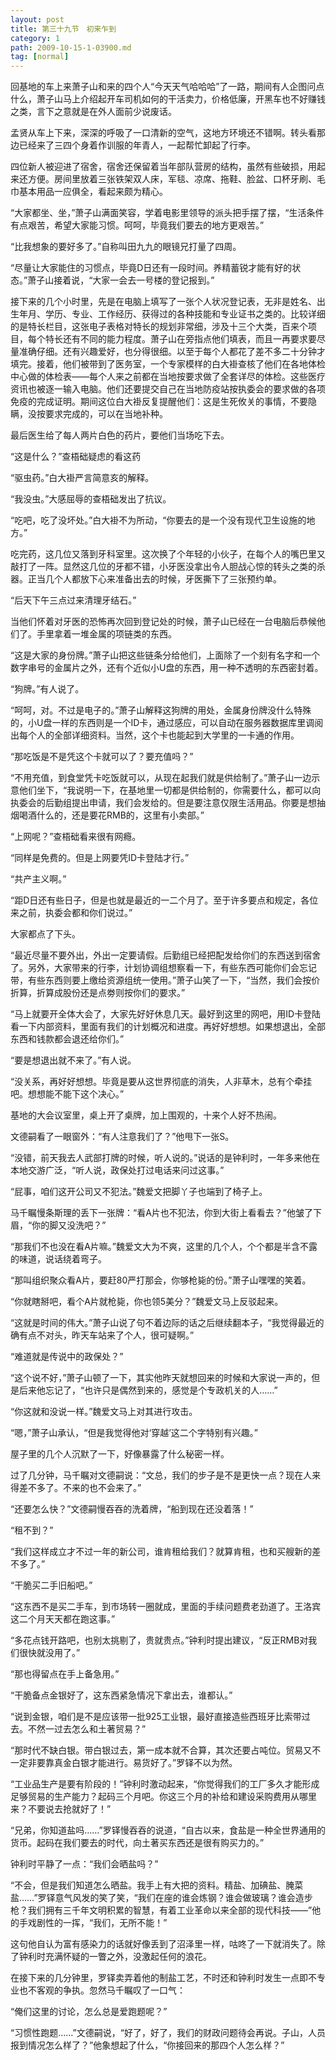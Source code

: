 ```yaml
---
layout: post
title: 第三十九节　初来乍到
category: 1
path: 2009-10-15-1-03900.md
tag: [normal]
---
```


回基地的车上来萧子山和来的四个人“今天天气哈哈哈”了一路，期间有人企图问点什么，萧子山马上介绍起开车司机如何的干活卖力，价格低廉，开黑车也不好赚钱之类，言下之意就是在外人面前少说废话。

孟贤从车上下来，深深的呼吸了一口清新的空气，这地方环境还不错啊。转头看那边已经来了三四个身着作训服的年青人，一起帮忙卸起了行李。

四位新人被迎进了宿舍，宿舍还保留着当年部队营房的结构，虽然有些破损，用起来还方便。房间里放着三张铁架双人床，军毯、凉席、拖鞋、脸盆、口杯牙刷、毛巾基本用品一应俱全，看起来颇为精心。

“大家都坐、坐，”萧子山满面笑容，学着电影里领导的派头把手摆了摆，“生活条件有点艰苦，希望大家能习惯。呵呵，毕竟我们要去的地方更艰苦。”

“比我想象的要好多了。”自称叫田九九的眼镜兄打量了四周。

“尽量让大家能住的习惯点，毕竟D日还有一段时间。养精蓄锐才能有好的状态。”萧子山接着说，“大家一会去一号楼的登记报到。”

接下来的几个小时里，先是在电脑上填写了一张个人状况登记表，无非是姓名、出生年月、学历、专业、工作经历、获得过的各种技能和专业证书之类的。比较详细的是特长栏目，这张电子表格对特长的规划非常细，涉及十三个大类，百来个项目，每个特长还有不同的能力程度。萧子山在旁指点他们填表，而且一再要求要尽量准确仔细。还有兴趣爱好，也分得很细。以至于每个人都花了差不多二十分钟才填完。接着，他们被带到了医务室，一个专家模样的白大褂查核了他们在各地体检中心做的体检表――每个人来之前都在当地按要求做了全套详尽的体检。这些医疗资讯也被逐一输入电脑。他们还要提交自己在当地防疫站按执委会的要求做的各项免疫的完成证明。期间这位白大褂反复提醒他们：这是生死攸关的事情，不要隐瞒，没按要求完成的，可以在当地补种。

最后医生给了每人两片白色的药片，要他们当场吃下去。

“这是什么？”查梧础疑虑的看这药

“驱虫药。”白大褂严言简意亥的解释。

“我没虫。”大感屈辱的查梧础发出了抗议。

“吃吧，吃了没坏处。”白大褂不为所动，“你要去的是一个没有现代卫生设施的地方。”

吃完药，这几位又落到牙科室里。这次换了个年轻的小伙子，在每个人的嘴巴里又敲打了一阵。显然这几位的牙都不错，小牙医没拿出令人胆战心惊的转头之类的杀器。正当几个人都放下心来准备出去的时候，牙医撕下了三张预约单。

“后天下午三点过来清理牙结石。”

当他们怀着对牙医的恐怖再次回到登记处的时候，萧子山已经在一台电脑后恭候他们了。手里拿着一堆金属的项链类的东西。

“这是大家的身份牌。”萧子山把这些链条分给他们，上面除了一个刻有名字和一个数字串号的金属片之外，还有个近似小U盘的东西，用一种不透明的东西密封着。

“狗牌。”有人说了。

“呵呵，对。不过是电子的。”萧子山解释这狗牌的用处，金属身份牌没什么特殊的，小U盘一样的东西则是一个ID卡，通过感应，可以自动在服务器数据库里调阅出每个人的全部详细资料。当然，这个卡也能起到大学里的一卡通的作用。

“那吃饭是不是凭这个卡就可以了？要充值吗？”

“不用充值，到食堂凭卡吃饭就可以，从现在起我们就是供给制了。”萧子山一边示意他们坐下，“我说明一下，在基地里一切都是供给制的，你需要什么，都可以向执委会的后勤组提出申请，我们会发给的。但是要注意仅限生活用品。你要是想抽烟喝酒什么的，还是要花RMB的，这里有小卖部。”

“上网呢？”查梧础看来很有网瘾。

“同样是免费的。但是上网要凭ID卡登陆才行。”

“共产主义啊。”

“距D日还有些日子，但是也就是最近的一二个月了。至于许多要点和规定，各位来之前，执委会都和你们说过。”

大家都点了下头。

“最近尽量不要外出，外出一定要请假。后勤组已经把配发给你们的东西送到宿舍了。另外，大家带来的行李，计划协调组想察看一下，有些东西可能你们会忘记带，有些东西则要上缴给资源组统一使用。”萧子山笑了一下，“当然，我们会按价折算，折算成股份还是点劵则按你们的要求。”

“马上就要开全体大会了，大家先好好休息几天。最好到这里的网吧，用ID卡登陆看一下内部资料，里面有我们的计划概况和进度。再好好想想。如果想退出，全部东西和钱款都会退还给你们。”

“要是想退出就不来了。”有人说。

“没关系，再好好想想。毕竟是要从这世界彻底的消失，人非草木，总有个牵挂吧。想想能不能下这个决心。”

基地的大会议室里，桌上开了桌牌，加上围观的，十来个人好不热闹。

文德嗣看了一眼窗外：“有人注意我们了？”他甩下一张S。

“没错，前天我去人武部打牌的时候，听人说的。”说话的是钟利时，一年多来他在本地交游广泛，“听人说，政保处打过电话来问过这事。”

“屁事，咱们这开公司又不犯法。”魏爱文把脚丫子也端到了椅子上。

马千瞩慢条斯理的丢下一张牌：“看A片也不犯法，你到大街上看看去？”他皱了下眉，“你的脚又没洗吧？”

“那我们不也没在看A片嘛。”魏爱文大为不爽，这里的几个人，个个都是半含不露的味道，说话绕着弯子。

“那叫组织聚众看A片，要赶80严打那会，你够枪毙的份。”萧子山嘿嘿的笑着。

“你就瞎掰吧，看个A片就枪毙，你也领5美分？”魏爱文马上反驳起来。

“这就是时间的伟大。”萧子山说了句不着边际的话之后继续翻本子，“我觉得最近的确有点不对头，昨天车站来了个人，很可疑啊。”

“难道就是传说中的政保处？”

“这个说不好，”萧子山顿了一下，其实他昨天就想回来的时候和大家说一声的，但是后来他忘记了，“也许只是偶然到来的，感觉是个专政机关的人……”

“你这就和没说一样。”魏爱文马上对其进行攻击。

“嗯，”萧子山承认，“但是我觉得他对‘穿越’这二个字特别有兴趣。”

屋子里的几个人沉默了一下，好像暴露了什么秘密一样。

过了几分钟，马千瞩对文德嗣说：“文总，我们的步子是不是更快一点？现在人来得差不多了。不来的也不会来了。”

“还要怎么快？”文德嗣慢吞吞的洗着牌，“船到现在还没着落！”

“租不到？”

“我们这样成立才不过一年的新公司，谁肯租给我们？就算肯租，也和买艘新的差不多了。”

“干脆买二手旧船吧。”

“这东西不是买二手车，到市场转一圈就成，里面的手续问题费老劲道了。王洛宾这二个月天天都在跑这事。”

“多花点钱开路吧，也别太挑剔了，贵就贵点。”钟利时提出建议，“反正RMB对我们很快就没用了。”

“那也得留点在手上备急用。”

“干脆备点金银好了，这东西紧急情况下拿出去，谁都认。”

“说到金银，咱们是不是应该带一批925工业银，最好直接造些西班牙比索带过去。不然一过去怎么和土著贸易？”

“那时代不缺白银。带白银过去，第一成本就不合算，其次还要占吨位。贸易又不一定非要靠真金白银才能进行。易货好了。”罗铎不以为然。

“工业品生产是要有阶段的！”钟利时激动起来，“你觉得我们的工厂多久才能形成足够贸易的生产能力？起码三个月吧。你这三个月的补给和建设采购费用从哪里来？不要说去抢就好了！”

“兄弟，你知道盐吗……”罗铎慢吞吞的说道，“自古以来，食盐是一种全世界通用的货币。起码在我们要去的时代，向土著买东西还是很有购买力的。”

钟利时平静了一点：“我们会晒盐吗？”

“不会，但是我们知道怎么晒盐。我手上有大把的资料。精盐、加碘盐、腌菜盐……”罗铎意气风发的笑了笑，“我们在座的谁会炼钢？谁会做玻璃？谁会造步枪？我们拥有三千年文明积累的智慧，有着工业革命以来全部的现代科技――”他的手戏剧性的一挥，“我们，无所不能！”

这句他自认为富有感染力的话就好像丢到了沼泽里一样，咕咚了一下就消失了。除了钟利时充满怀疑的一瞥之外，没激起任何的浪花。

在接下来的几分钟里，罗铎卖弄着他的制盐工艺，不时还和钟利时发生一点即不专业也不客观的争执。忽然马千瞩叹了一口气：

“俺们这里的讨论，怎么总是爱跑题呢？”

“习惯性跑题……”文德嗣说，“好了，好了，我们的财政问题待会再说。子山，人员报到情况怎么样了？”他象想起了什么，“你接回来的那四个人怎么样？”
